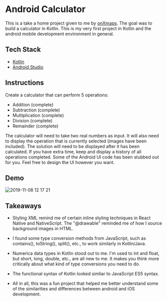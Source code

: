 # Android Calculator

This is a take a home project given to me by [onXmaps](https://www.onxmaps.com/). The goal was to build a calculator in Kotlin. This is my very first project in Kotlin and the android mobile development environment in general.

## Tech Stack

* [Kotlin](https://kotlinlang.org/)
* [Android Studio](https://developer.android.com/studio)


## Instructions

Create a calculator that can perform 5 operations:

* Addition (complete)
* Subtraction (complete)
* Multiplication (complete)
* Division (complete)
* Remainder (complete)

The calculator will need to take two real numbers as input. It will also need to display the operation that is currently selected (images have been included). The solution will need to be displayed after it has been calculated. If you have extra time, keep and display a history of all operations completed. Some of the Android UI code has been stubbed out for you. Feel free to design the UI however you want.

## Demo

![2019-11-08 12 17 21](https://user-images.githubusercontent.com/42000931/68504322-ef49f800-0221-11ea-88aa-1f73fb860629.gif)


## Takeaways 

* Styling XML remind me of certain inline styling techniques in React Native and NativeScript. The "@drawable" reminded me of how I source background images in HTML. 

* I found some type conversion methods from JavaScript, such as contains(), toString(), split(), etc., to work similarly in Kotlin/Java. 

* Numerica data types in Kotlin stood out to me. I'm used to int and float, but short, long, double, etc., are all new to me. It makes you think more critically about what kind of type conversions you need to do. 

* The functional syntax of Kotlin looked simliar to JavaScript ES5 syntax. 

* All in all, this was a fun project that helped me better understand some of the similarities and differences between android and iOS development. 
